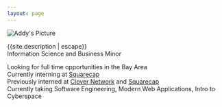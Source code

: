```yaml
---
layout: page
---
```

<div class="text-center">
	<img src="{{site.logo}}" alt="Addy's Picture" class="site-avatar"/>
</div>
<p class="text-center">{{site.description | escape}}<br>
	Information Science and Business Minor<br>
</p>
<p class="text-center">
	Looking for full time opportunities in the Bay Area<br>
	Currently interning at <a href="www.squarecap.com">Squarecap</a><br>
	Previously interned at <a href="www.clover.com">Clover Network</a> and <a href="www.squarecap.com">Squarecap</a><br>
	Currently taking Software Engineering, Modern Web Applications, Intro to Cyberspace<br>
</p>